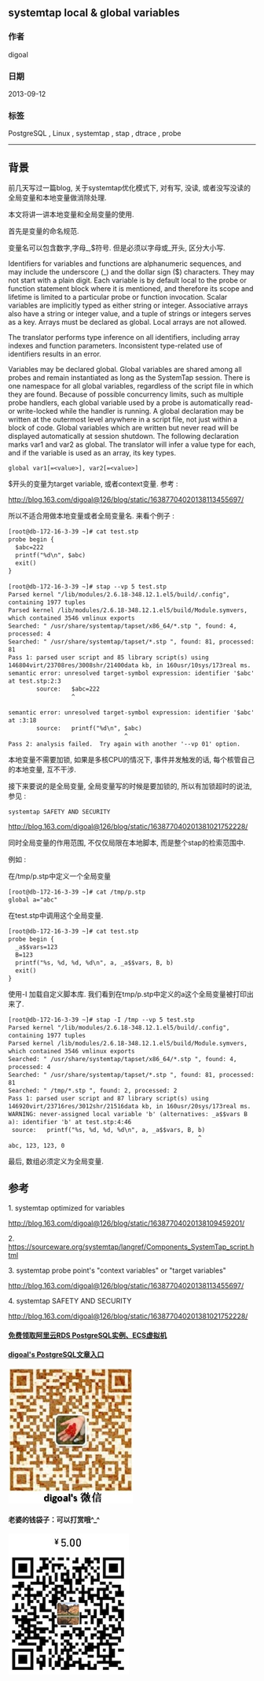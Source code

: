 ## systemtap local & global variables  
                                                                                     
### 作者                                                                                     
digoal                                                                                     
                                                                                     
### 日期                                                                                     
2013-09-12                                                                                   
                                                                                     
### 标签                                                                                     
PostgreSQL , Linux , systemtap , stap , dtrace , probe                             
                                                                                     
----                                                                                     
                                                                                     
## 背景                              
前几天写过一篇blog, 关于systemtap优化模式下, 对有写, 没读, 或者没写没读的全局变量和本地变量做消除处理.  
  
本文将讲一讲本地变量和全局变量的使用.  
  
首先是变量的命名规范.  
  
变量名可以包含数字,字母_,$符号. 但是必须以字母或_开头, 区分大小写.  
  
  
Identifiers for variables and functions are alphanumeric sequences, and may include the underscore (_) and the dollar sign ($) characters. They may not start with a plain digit. Each variable is by default local to the probe or function statement block where it is mentioned, and therefore its scope and lifetime is limited to a particular probe or function invocation. Scalar variables are implicitly typed as either string or integer. Associative arrays also have a string or integer value, and a tuple of strings or integers serves as a key. Arrays must be declared as global. Local arrays are not allowed.  
  
The translator performs type inference on all identifiers, including array indexes and function parameters. Inconsistent type-related use of identifiers results in an error.  
  
Variables may be declared global. Global variables are shared among all probes and remain instantiated as long as the SystemTap session. There is one namespace for all global variables, regardless of the script file in which they are found. Because of possible concurrency limits, such as multiple probe handlers, each global variable used by a probe is automatically read- or write-locked while the handler is running. A global declaration may be written at the outermost level anywhere in a script file, not just within a block of code. Global variables which are written but never read will be displayed automatically at session shutdown. The following declaration marks var1 and var2 as global. The translator will infer a value type for each, and if the variable is used as an array, its key types.  
  
```  
global var1[=<value>], var2[=<value>]  
```  
  
$开头的变量为target variable, 或者context变量. 参考 :   
  
http://blog.163.com/digoal@126/blog/static/16387704020138113455697/  
  
  
所以不适合用做本地变量或者全局变量名. 来看个例子 :   
  
```  
[root@db-172-16-3-39 ~]# cat test.stp   
probe begin {  
  $abc=222  
  printf("%d\n", $abc)  
  exit()  
}  
  
[root@db-172-16-3-39 ~]# stap --vp 5 test.stp   
Parsed kernel "/lib/modules/2.6.18-348.12.1.el5/build/.config", containing 1977 tuples  
Parsed kernel /lib/modules/2.6.18-348.12.1.el5/build/Module.symvers, which contained 3546 vmlinux exports  
Searched: " /usr/share/systemtap/tapset/x86_64/*.stp ", found: 4, processed: 4  
Searched: " /usr/share/systemtap/tapset/*.stp ", found: 81, processed: 81  
Pass 1: parsed user script and 85 library script(s) using 146804virt/23708res/3008shr/21400data kb, in 160usr/10sys/173real ms.  
semantic error: unresolved target-symbol expression: identifier '$abc' at test.stp:2:3  
        source:   $abc=222  
                  ^  
  
semantic error: unresolved target-symbol expression: identifier '$abc' at :3:18  
        source:   printf("%d\n", $abc)  
                                 ^  
Pass 2: analysis failed.  Try again with another '--vp 01' option.  
```  
  
本地变量不需要加锁, 如果是多核CPU的情况下, 事件并发触发的话, 每个核管自己的本地变量, 互不干涉.  
  
接下来要说的是全局变量, 全局变量写的时候是要加锁的, 所以有加锁超时的说法, 参见 :   
  
```  
systemtap SAFETY AND SECURITY  
```  
  
http://blog.163.com/digoal@126/blog/static/163877040201381021752228/  
  
同时全局变量的作用范围, 不仅仅局限在本地脚本, 而是整个stap的检索范围中.  
  
例如 :   
  
在/tmp/p.stp中定义一个全局变量  
  
```  
[root@db-172-16-3-39 ~]# cat /tmp/p.stp   
global a="abc"  
```  
  
在test.stp中调用这个全局变量.  
  
```  
[root@db-172-16-3-39 ~]# cat test.stp  
probe begin {  
  _a$$vars=123  
  B=123  
  printf("%s, %d, %d, %d\n", a, _a$$vars, B, b)  
  exit()  
}  
```  
  
使用-I 加载自定义脚本库. 我们看到在tmp/p.stp中定义的a这个全局变量被打印出来了.  
  
```  
[root@db-172-16-3-39 ~]# stap -I /tmp --vp 5 test.stp   
Parsed kernel "/lib/modules/2.6.18-348.12.1.el5/build/.config", containing 1977 tuples  
Parsed kernel /lib/modules/2.6.18-348.12.1.el5/build/Module.symvers, which contained 3546 vmlinux exports  
Searched: " /usr/share/systemtap/tapset/x86_64/*.stp ", found: 4, processed: 4  
Searched: " /usr/share/systemtap/tapset/*.stp ", found: 81, processed: 81  
Searched: " /tmp/*.stp ", found: 2, processed: 2  
Pass 1: parsed user script and 87 library script(s) using 146920virt/23716res/3012shr/21516data kb, in 160usr/20sys/173real ms.  
WARNING: never-assigned local variable 'b' (alternatives: _a$$vars B a): identifier 'b' at test.stp:4:46  
 source:   printf("%s, %d, %d, %d\n", a, _a$$vars, B, b)  
                                                      ^  
abc, 123, 123, 0  
```  
  
最后, 数组必须定义为全局变量.  
  
## 参考  
1\. systemtap optimized for variables  
  
http://blog.163.com/digoal@126/blog/static/16387704020138109459201/  
  
2\. https://sourceware.org/systemtap/langref/Components_SystemTap_script.html  
  
3\. systemtap probe point's "context variables" or "target variables"  
  
http://blog.163.com/digoal@126/blog/static/16387704020138113455697/  
  
4\. systemtap SAFETY AND SECURITY  
  
http://blog.163.com/digoal@126/blog/static/163877040201381021752228/  
    
  
  
  
  
  
  
  
  
  
  
  
  
  
#### [免费领取阿里云RDS PostgreSQL实例、ECS虚拟机](https://free.aliyun.com/ "57258f76c37864c6e6d23383d05714ea")
  
  
#### [digoal's PostgreSQL文章入口](https://github.com/digoal/blog/blob/master/README.md "22709685feb7cab07d30f30387f0a9ae")
  
  
![digoal's weixin](../pic/digoal_weixin.jpg "f7ad92eeba24523fd47a6e1a0e691b59")
  
  
#### 老婆的钱袋子：可以打赏哦^_^  
![wife's weixin ds](../pic/wife_weixin_ds.jpg "acd5cce1a143ef1d6931b1956457bc9f")
  
